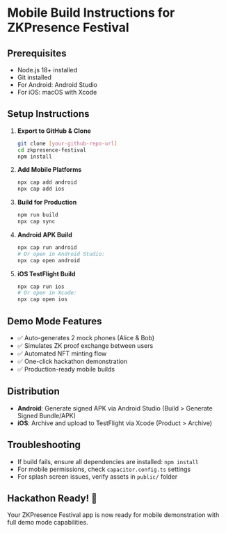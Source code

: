 # Mobile Build Instructions for ZKPresence Festival

## Prerequisites
- Node.js 18+ installed
- Git installed
- For Android: Android Studio
- For iOS: macOS with Xcode

## Setup Instructions

1. **Export to GitHub & Clone**
   ```bash
   git clone [your-github-repo-url]
   cd zkpresence-festival
   npm install
   ```

2. **Add Mobile Platforms**
   ```bash
   npx cap add android
   npx cap add ios
   ```

3. **Build for Production**
   ```bash
   npm run build
   npx cap sync
   ```

4. **Android APK Build**
   ```bash
   npx cap run android
   # Or open in Android Studio:
   npx cap open android
   ```

5. **iOS TestFlight Build**
   ```bash
   npx cap run ios
   # Or open in Xcode:
   npx cap open ios
   ```

## Demo Mode Features
- ✅ Auto-generates 2 mock phones (Alice & Bob)
- ✅ Simulates ZK proof exchange between users
- ✅ Automated NFT minting flow
- ✅ One-click hackathon demonstration
- ✅ Production-ready mobile builds

## Distribution
- **Android**: Generate signed APK via Android Studio (Build > Generate Signed Bundle/APK)
- **iOS**: Archive and upload to TestFlight via Xcode (Product > Archive)

## Troubleshooting
- If build fails, ensure all dependencies are installed: `npm install`
- For mobile permissions, check `capacitor.config.ts` settings
- For splash screen issues, verify assets in `public/` folder

## Hackathon Ready! 🚀
Your ZKPresence Festival app is now ready for mobile demonstration with full demo mode capabilities.